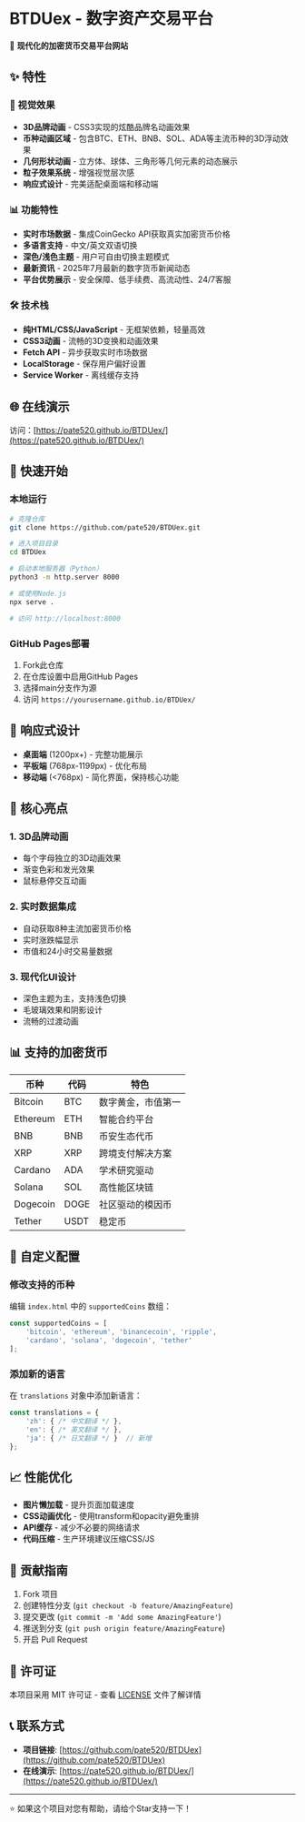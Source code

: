 # BTDUex - 数字资产交易平台

🚀 **现代化的加密货币交易平台网站**

## ✨ 特性

### 🎨 视觉效果
- **3D品牌动画** - CSS3实现的炫酷品牌名动画效果
- **币种动画区域** - 包含BTC、ETH、BNB、SOL、ADA等主流币种的3D浮动效果
- **几何形状动画** - 立方体、球体、三角形等几何元素的动态展示
- **粒子效果系统** - 增强视觉层次感
- **响应式设计** - 完美适配桌面端和移动端

### 📊 功能特性
- **实时市场数据** - 集成CoinGecko API获取真实加密货币价格
- **多语言支持** - 中文/英文双语切换
- **深色/浅色主题** - 用户可自由切换主题模式
- **最新资讯** - 2025年7月最新的数字货币新闻动态
- **平台优势展示** - 安全保障、低手续费、高流动性、24/7客服

### 🛠 技术栈
- **纯HTML/CSS/JavaScript** - 无框架依赖，轻量高效
- **CSS3动画** - 流畅的3D变换和动画效果
- **Fetch API** - 异步获取实时市场数据
- **LocalStorage** - 保存用户偏好设置
- **Service Worker** - 离线缓存支持

## 🌐 在线演示

访问：[https://pate520.github.io/BTDUex/](https://pate520.github.io/BTDUex/)

## 🚀 快速开始

### 本地运行
```bash
# 克隆仓库
git clone https://github.com/pate520/BTDUex.git

# 进入项目目录
cd BTDUex

# 启动本地服务器（Python）
python3 -m http.server 8000

# 或使用Node.js
npx serve .

# 访问 http://localhost:8000
```

### GitHub Pages部署
1. Fork此仓库
2. 在仓库设置中启用GitHub Pages
3. 选择main分支作为源
4. 访问 `https://yourusername.github.io/BTDUex/`

## 📱 响应式设计

- **桌面端** (1200px+) - 完整功能展示
- **平板端** (768px-1199px) - 优化布局
- **移动端** (<768px) - 简化界面，保持核心功能

## 🎯 核心亮点

### 1. 3D品牌动画
- 每个字母独立的3D动画效果
- 渐变色彩和发光效果
- 鼠标悬停交互动画

### 2. 实时数据集成
- 自动获取8种主流加密货币价格
- 实时涨跌幅显示
- 市值和24小时交易量数据

### 3. 现代化UI设计
- 深色主题为主，支持浅色切换
- 毛玻璃效果和阴影设计
- 流畅的过渡动画

## 📊 支持的加密货币

| 币种 | 代码 | 特色 |
|------|------|------|
| Bitcoin | BTC | 数字黄金，市值第一 |
| Ethereum | ETH | 智能合约平台 |
| BNB | BNB | 币安生态代币 |
| XRP | XRP | 跨境支付解决方案 |
| Cardano | ADA | 学术研究驱动 |
| Solana | SOL | 高性能区块链 |
| Dogecoin | DOGE | 社区驱动的模因币 |
| Tether | USDT | 稳定币 |

## 🔧 自定义配置

### 修改支持的币种
编辑 `index.html` 中的 `supportedCoins` 数组：

```javascript
const supportedCoins = [
    'bitcoin', 'ethereum', 'binancecoin', 'ripple',
    'cardano', 'solana', 'dogecoin', 'tether'
];
```

### 添加新的语言
在 `translations` 对象中添加新语言：

```javascript
const translations = {
    'zh': { /* 中文翻译 */ },
    'en': { /* 英文翻译 */ },
    'ja': { /* 日文翻译 */ }  // 新增
};
```

## 📈 性能优化

- **图片懒加载** - 提升页面加载速度
- **CSS动画优化** - 使用transform和opacity避免重排
- **API缓存** - 减少不必要的网络请求
- **代码压缩** - 生产环境建议压缩CSS/JS

## 🤝 贡献指南

1. Fork 项目
2. 创建特性分支 (`git checkout -b feature/AmazingFeature`)
3. 提交更改 (`git commit -m 'Add some AmazingFeature'`)
4. 推送到分支 (`git push origin feature/AmazingFeature`)
5. 开启 Pull Request

## 📄 许可证

本项目采用 MIT 许可证 - 查看 [LICENSE](LICENSE) 文件了解详情

## 📞 联系方式

- **项目链接**: [https://github.com/pate520/BTDUex](https://github.com/pate520/BTDUex)
- **在线演示**: [https://pate520.github.io/BTDUex/](https://pate520.github.io/BTDUex/)

---

⭐ 如果这个项目对您有帮助，请给个Star支持一下！
